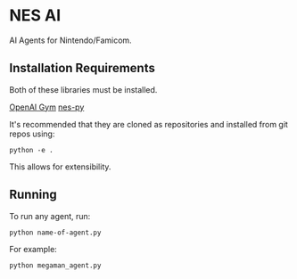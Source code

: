 # NES AI

AI Agents for Nintendo/Famicom.

## Installation Requirements

Both of these libraries must be installed.

[OpenAI Gym](https://github.com/openai/gym)
[nes-py](https://github.com/Kautenja/nes-py)

It's recommended that they are cloned as repositories and installed from git repos using:

```
python -e .
```

This allows for extensibility.

## Running

To run any agent, run:

```
python name-of-agent.py
```

For example:

```
python megaman_agent.py
```
